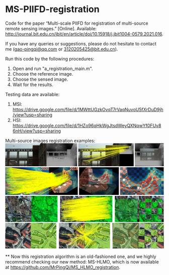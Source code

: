 # MS-PIIFD-registration
Code for the paper “Multi-scale PIIFD for registration of multi-source remote sensing images.” [Online]. Available: http://journal.bit.edu.cn/jbit/en/article/doi/10.15918/j.jbit1004-0579.2021.016.

If you have any queries or suggestions, please do not hesitate to contact me (gao-pingqi@qq.com or 3120205425@bit.edu.cn).

Run this code by the following procedures:

1. Open and run "a_registration_main.m".
2. Choose the reference image.
3. Choose the sensed image.
4. Wait for the results.


Testing data are available:

1. MSI: https://drive.google.com/file/d/1MWttUGzkOvqT7rVaqNuvoU5fXrDuD9jh/view?usp=sharing
2. HSI: https://drive.google.com/file/d/1HZo96qHkWgJtsdWeyQXNqwYf0FUv86nH/view?usp=sharing


Multi-source images registration examples:
![image](example1.jpg)
![image](example2.jpg)
![image](example3.jpg)
![image](example4.jpg)


** Now this registration algorithm is an old-fashioned one, and we highly recommend checking our new method: MS-HLMO, which is now available at https://github.com/MrPingQi/MS_HLMO_registration.
